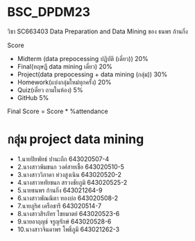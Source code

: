 # BSC_DPDM23
วิชา SC663403 Data Preparation and Data Mining ของ ธนพร ก้านกิ่ง

Score
- Midterm (data prepocessing ปฏิบัติ (เดี่ยว)) 20%
- Final(ทฤษฎี data mining เดี่ยว) 20%
- Project(data prepocessing + data mining (กลุ่ม)) 30%
- Homework(แบ่งกลุ่มใหม่ทุกครั้ง) 20%
- Quiz(เดี่ยว ถามในห้อง) 5%
- GitHub 5%
 
Final Score = Score * %attendance

# กลุ่ม project data mining
- 1.นายปิยพัทธ์ ปานะถึก 643020507-4
- 2.นางสาวพิมชนก วงศ์สายเชื้อ 643020510-5
- 3.นางสาววิภาดา ห่วงสูงเนิน 643020520-2
- 4.นางสาวหทัยชนก สรวงชัยภูมิ 643020525-2
- 5.นายธนพร ก้านกิ่ง 643021264-9
- 6.นางสาวพัณณิตา ทองบ่อ 643020508-2
- 7.นายภูริศ เครือชารี 643020514-7
- 8.นางสาวสิรภัทร ไชยมาตย์ 643020523-6
- 9.นายอาฤญช์ จรูญรักษ์ 643020528-6
- 10.นางสาวจินดาพร โพธิ์ภูมี  643021262-3
